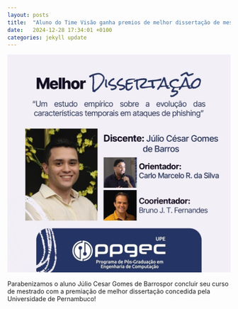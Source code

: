 ```yaml
---
layout: posts
title:  "Aluno do Time Visão ganha premios de melhor dissertação de mestrado!"
date:   2024-12-28 17:34:01 +0100
categories: jekyll update
---
```




!["Time Visao no Lacoro"](assets/images/news/melhor_dissertacao.jpg)

Parabenizamos o aluno Júlio Cesar Gomes de Barrospor concluir seu curso de mestrado com a premiação de melhor dissertação concedida pela Universidade de Pernambuco!


